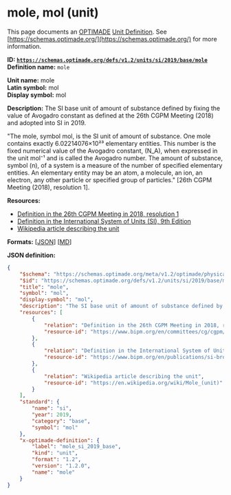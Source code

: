 # mole, mol (unit)

This page documents an [OPTIMADE](https://www.optimade.org/) [Unit Definition](https://schemas.optimade.org/#definitions). See [https://schemas.optimade.org/](https://schemas.optimade.org/) for more information.

**ID: [`https://schemas.optimade.org/defs/v1.2/units/si/2019/base/mole`](https://schemas.optimade.org/defs/v1.2/units/si/2019/base/mole.md)**  
**Definition name:** `mole`

**Unit name:** mole  
**Latin symbol:** mol  
**Display symbol:** mol  
  
**Description:** The SI base unit of amount of substance defined by fixing the value of Avogadro constant as defined at the 26th CGPM Meeting (2018) and adopted into SI in 2019.

"The mole, symbol mol, is the SI unit of amount of substance. One mole contains exactly 6.02214076×10²³ elementary entities. This number is the fixed numerical value of the Avogadro constant, \(N_A\), when expressed in the unit mol⁻¹ and is called the Avogadro number. The amount of substance, symbol \(n\), of a system is a measure of the number of specified elementary entities. An elementary entity may be an atom, a molecule, an ion, an electron, any other particle or specified group of particles." [26th CGPM Meeting (2018), resolution 1].

**Resources:**

- [Definition in the 26th CGPM Meeting in 2018, resolution 1](https://www.bipm.org/en/committees/cg/cgpm/26-2018/resolution-1)
- [Definition in the International System of Units (SI), 9th Edition](https://www.bipm.org/en/publications/si-brochure)
- [Wikipedia article describing the unit](https://en.wikipedia.org/wiki/Mole_(unit))


**Formats:** [[JSON](mole.json)] [[MD](mole.md)]

**JSON definition:**

``` json
{
    "$schema": "https://schemas.optimade.org/meta/v1.2/optimade/physical_unit_definition.md",
    "$id": "https://schemas.optimade.org/defs/v1.2/units/si/2019/base/mole",
    "title": "mole",
    "symbol": "mol",
    "display-symbol": "mol",
    "description": "The SI base unit of amount of substance defined by fixing the value of Avogadro constant as defined at the 26th CGPM Meeting (2018) and adopted into SI in 2019.\n\n\"The mole, symbol mol, is the SI unit of amount of substance. One mole contains exactly 6.02214076\u00d710\u00b2\u00b3 elementary entities. This number is the fixed numerical value of the Avogadro constant, \\(N_A\\), when expressed in the unit mol\u207b\u00b9 and is called the Avogadro number. The amount of substance, symbol \\(n\\), of a system is a measure of the number of specified elementary entities. An elementary entity may be an atom, a molecule, an ion, an electron, any other particle or specified group of particles.\" [26th CGPM Meeting (2018), resolution 1].",
    "resources": [
        {
            "relation": "Definition in the 26th CGPM Meeting in 2018, resolution 1",
            "resource-id": "https://www.bipm.org/en/committees/cg/cgpm/26-2018/resolution-1"
        },
        {
            "relation": "Definition in the International System of Units (SI), 9th Edition",
            "resource-id": "https://www.bipm.org/en/publications/si-brochure"
        },
        {
            "relation": "Wikipedia article describing the unit",
            "resource-id": "https://en.wikipedia.org/wiki/Mole_(unit)"
        }
    ],
    "standard": {
        "name": "si",
        "year": 2019,
        "category": "base",
        "symbol": "mol"
    },
    "x-optimade-definition": {
        "label": "mole_si_2019_base",
        "kind": "unit",
        "format": "1.2",
        "version": "1.2.0",
        "name": "mole"
    }
}
```